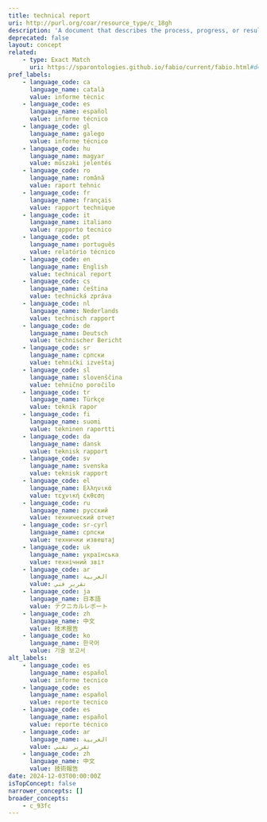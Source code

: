 ```yaml
---
title: technical report
uri: http://purl.org/coar/resource_type/c_18gh
description: 'A document that describes the process, progress, or results of technical or scientific research or the state of a technical or scientific research problem. It might also include recommendations and conclusions of the research. [Source: http://guides.library.cornell.edu/ecommons/types]'
deprecated: false
layout: concept
related:
    - type: Exact Match
      uri: https://sparontologies.github.io/fabio/current/fabio.html#d4e5659
pref_labels:
    - language_code: ca
      language_name: català
      value: informe tècnic
    - language_code: es
      language_name: español
      value: informe técnico
    - language_code: gl
      language_name: galego
      value: informe técnico
    - language_code: hu
      language_name: magyar
      value: műszaki jelentés
    - language_code: ro
      language_name: română
      value: raport tehnic
    - language_code: fr
      language_name: français
      value: rapport technique
    - language_code: it
      language_name: italiano
      value: rapporto tecnico
    - language_code: pt
      language_name: português
      value: relatório técnico
    - language_code: en
      language_name: English
      value: technical report
    - language_code: cs
      language_name: čeština
      value: technická zpráva
    - language_code: nl
      language_name: Nederlands
      value: technisch rapport
    - language_code: de
      language_name: Deutsch
      value: technischer Bericht
    - language_code: sr
      language_name: српски
      value: tehnički izveštaj
    - language_code: sl
      language_name: slovenščina
      value: tehnično poročilo
    - language_code: tr
      language_name: Türkçe
      value: teknik rapor
    - language_code: fi
      language_name: suomi
      value: tekninen raportti
    - language_code: da
      language_name: dansk
      value: teknisk rapport
    - language_code: sv
      language_name: svenska
      value: teknisk rapport
    - language_code: el
      language_name: Ελληνικά
      value: τεχνική έκθεση
    - language_code: ru
      language_name: русский
      value: технический отчет
    - language_code: sr-cyrl
      language_name: српски
      value: технички извештај
    - language_code: uk
      language_name: українська
      value: технічний звіт
    - language_code: ar
      language_name: العربية
      value: تقرير فني
    - language_code: ja
      language_name: 日本語
      value: テクニカルレポート
    - language_code: zh
      language_name: 中文
      value: 技术报告
    - language_code: ko
      language_name: 한국어
      value: 기술 보고서
alt_labels:
    - language_code: es
      language_name: español
      value: informe tecnico
    - language_code: es
      language_name: español
      value: reporte tecnico
    - language_code: es
      language_name: español
      value: reporte técnico
    - language_code: ar
      language_name: العربية
      value: تقرير تقني
    - language_code: zh
      language_name: 中文
      value: 技術報告
date: 2024-12-03T00:00:00Z
isTopConcept: false
narrower_concepts: []
broader_concepts:
    - c_93fc
---
```



